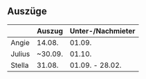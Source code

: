 ## Auszüge

|  | **Auszug** | **Unter-/Nachmieter** |
| - | - | - |
| Angie | 14.08. | 01.09. |
| Julius | ~30.09. | 01.10. |
| Stella | 31.08. | 01.09. - 28.02. |